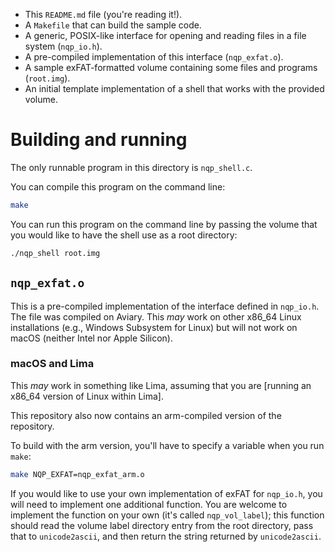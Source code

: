 * This `README.md` file (you're reading it!).
* A `Makefile` that can build the sample code.
* A generic, POSIX-like interface for opening and reading files in a file system
  (`nqp_io.h`).
* A pre-compiled implementation of this interface (`nqp_exfat.o`).
* A sample exFAT-formatted volume containing some files and programs
  (`root.img`).
* An initial template implementation of a shell that works with the provided
  volume.

Building and running
====================

The only runnable program in this directory is `nqp_shell.c`.

You can compile this program on the command line:

```bash
make
```

You can run this program on the command line by passing the volume that you
would like to have the shell use as a root directory:

```bash
./nqp_shell root.img
```

`nqp_exfat.o`
-------------

This is a pre-compiled implementation of the interface defined in `nqp_io.h`.
The file was compiled on Aviary. This *may* work on other x86_64 Linux
installations (e.g., Windows Subsystem for Linux) but will not work on macOS
(neither Intel nor Apple Silicon).

### macOS and Lima

This *may* work in something like Lima, assuming that you are [running an x86_64
version of Linux within Lima].

This repository also now contains an arm-compiled version of the repository.

To build with the arm version, you'll have to specify a variable when you run
`make`:

```bash
make NQP_EXFAT=nqp_exfat_arm.o
```

If you would like to use your own implementation of exFAT for `nqp_io.h`, you
will need to implement one additional function. You are welcome to implement
the function on your own (it's called `nqp_vol_label`); this function should
read the volume label directory entry from the root directory, pass that to
`unicode2ascii`, and then return the string returned by `unicode2ascii`.
